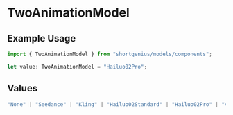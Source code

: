 # TwoAnimationModel

## Example Usage

```typescript
import { TwoAnimationModel } from "shortgenius/models/components";

let value: TwoAnimationModel = "Hailuo02Pro";
```

## Values

```typescript
"None" | "Seedance" | "Kling" | "Hailuo02Standard" | "Hailuo02Pro" | "Veo3" | "SeedanceTTV"
```